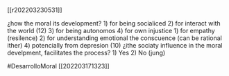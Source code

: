 [[r202203230531]]

¿how the moral its development?
			1) for being socialiced
			2) for interact with the world (12)
			3) for being autonomos
			4) for own injustice
				1) for empathy (resilence)
				2)  for understanding emotional the conscuence
					(can be rational ither)
			4) potencially from depresion (10)
		¿ithe sociaty influence in the moral develpment, facilitates the process?
			1) Yes
			2) No (jung)

#DesarrolloMoral
[[202203171323]]